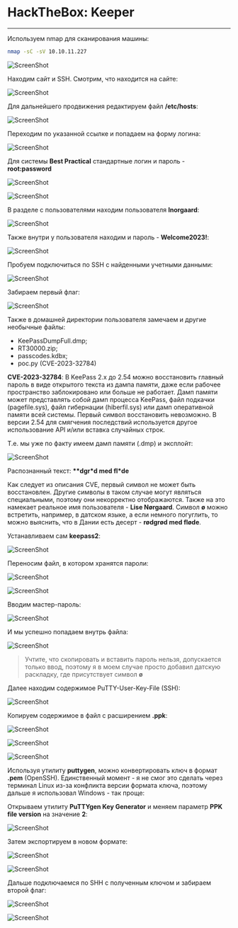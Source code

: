 # HackTheBox: Keeper

---

Используем nmap для сканирования машины:
```sh
nmap -sC -sV 10.10.11.227
```

![ScreenShot](screenshots/1.png)

Находим сайт и SSH. Смотрим, что находится на сайте:

![ScreenShot](screenshots/2.png)

Для дальнейшего продвижения редактируем файл **/etc/hosts**:

![ScreenShot](screenshots/3.png)

Переходим по указанной ссылке и попадаем на форму логина:

![ScreenShot](screenshots/4.png)

Для системы **Best Practical** стандартные логин и пароль - **root:password**

![ScreenShot](screenshots/5.png)

![ScreenShot](screenshots/6.png)

В разделе с пользователями находим пользователя **lnorgaard**:

![ScreenShot](screenshots/7.png)

Также внутри у пользователя находим и пароль - **Welcome2023!**:

![ScreenShot](screenshots/8.png)

Пробуем подключиться по SSH с найденными учетными данными:

![ScreenShot](screenshots/9.png)

Забираем первый флаг:

![ScreenShot](screenshots/10.png)

Также в домашней директории пользователя замечаем и другие необычные файлы:
- KeePassDumpFull.dmp;
- RT30000.zip;
- passcodes.kdbx;
- poc.py (CVE-2023-32784)

**CVE-2023-32784**: В KeePass 2.x до 2.54 можно восстановить главный пароль в виде открытого текста из дампа памяти, даже если рабочее пространство заблокировано или больше не работает. Дамп памяти может представлять собой дамп процесса KeePass, файл подкачки (pagefile.sys), файл гибернации (hiberfil.sys) или дамп оперативной памяти всей системы. Первый символ восстановить невозможно. В версии 2.54 для смягчения последствий используется другое использование API и/или вставка случайных строк.

Т.е. мы уже по факту имеем дамп памяти (.dmp) и эксплойт:

![ScreenShot](screenshots/11.png)

Распознанный текст: **\*\*dgr\*d med fl\*de**

Как следует из описания CVE, первый символ не может быть восстановлен. Другие символы в таком случае могут являться специальными, поэтому они некорректно отображаются. Также на это намекает реальное имя пользователя - **Lise Nørgaard**. Символ **ø** можно встретить, например, в датском языке, а если немного погуглить, то можно выяснить, что в Дании есть десерт - **rødgrød med fløde**.

Устанавливаем сам **keepass2**:

![ScreenShot](screenshots/12.png)

Переносим файл, в котором хранятся пароли:

![ScreenShot](screenshots/13.png)

![ScreenShot](screenshots/14.png)

Вводим мастер-пароль:

![ScreenShot](screenshots/15.png)

И мы успешно попадаем внутрь файла:

![ScreenShot](screenshots/16.png)

> Учтите, что скопировать и вставить пароль нельзя, допускается только ввод, поэтому я в моем случае просто добавил датскую раскладку, где присутствует символ **ø**

Далее находим содержимое PuTTY-User-Key-File (SSH):

![ScreenShot](screenshots/17.png)

Копируем содержимое в файл с расширением **.ppk**:

![ScreenShot](screenshots/18.png)

![ScreenShot](screenshots/19.png)

![ScreenShot](screenshots/20.png)

Используя утилиту **puttygen**, можно конвертировать ключ в формат **.pem** (OpenSSH). Единственный момент - я не смог это сделать через терминал Linux из-за конфликта версии формата ключа, поэтому дальше я использовал Windows - так проще:

Открываем утилиту **PuTTYgen Key Generator** и меняем параметр **PPK file version** на значение **2**:

![ScreenShot](screenshots/21.png)

Затем экспортируем в новом формате:

![ScreenShot](screenshots/22.png)

![ScreenShot](screenshots/23.png)

Дальше подключаемся по SHH с полученным ключом и забираем второй флаг:

![ScreenShot](screenshots/24.png)

![ScreenShot](screenshots/25.png)

